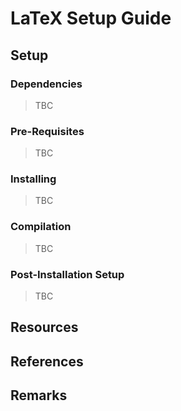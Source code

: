 # LaTeX Setup Guide

## Setup

### Dependencies
> TBC

### Pre-Requisites
> TBC

### Installing
> TBC

### Compilation
> TBC

### Post-Installation Setup
> TBC

## Resources

## References

## Remarks
